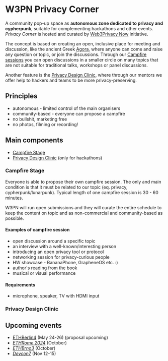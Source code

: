 # W3PN Privacy Corner

A community pop-up space as **autonomous zone dedicated to privacy and cypherpunk**, suitable for complementing hackathons and other events. *Privacy Corner* is hosted and curated by [Web3Privacy Now](https://web3privacy.info/) initiative.

The concept is based on creating an open, inclusive place for meeting and discussion, like the ancient Greek [Agora](https://en.wikipedia.org/wiki/Agora), where anyone can come and raise any question or topic, or join the discussions. Through our [Campfire sessions](#campfire-stage) you can open discussions in a smaller circle on many topics that are not suitable for traditional talks, workshops or panel discussions.

Another feature is the [Privacy Design Clinic](#privacy-design-clinic), where through our mentors we offer help to hackers and teams to be more privacy-preserving.

## Principles
* autonomous - limited control of the main organisers
* community-based - everyone can propose a campfire
* no bullshit, marketing free
* no photos, filming or recording!

## Main components
* [Campfire Stage](#campfire-stage)
* [Privacy Design Clinic](#privacy-design-clinic) (only for hackathons)

### Campfire Stage

Everyone is able to propose their own campfire session. The only and main condition is that it must be related to our topic (eq. privacy, cypherpunk/lunarpunk). Typical length of one campfire session is 30 - 60 minutes.

W3PN will run open submissions and they will curate the entire schedule to keep the content on topic and as non-commercial and community-based as possible.

#### Examples of campfire session
* open discussion around a specific topic
* an interview with a well-known/interesting person
* introducing an open privacy tool or protocol
* networking session for privacy-curious people
* HW showcase - BananaPhone, GrapheneOS etc. :)
* author's reading from the book
* musical or visual performance

#### Requirements
* microphone, speaker, TV with HDMI input

### Privacy Design Clinic

## Upcoming events
* [ETHBerlin4](https://ethberlin.org/) (May 24-26) (proposal upcoming)
* *[ETHRome 2024](https://ethrome.org/)* (October)
* *[ETHBrno3](https://ethbrno.cz/)* (October)
* *[Devcon7](https://devcon.org/)* (Nov 12-15)
